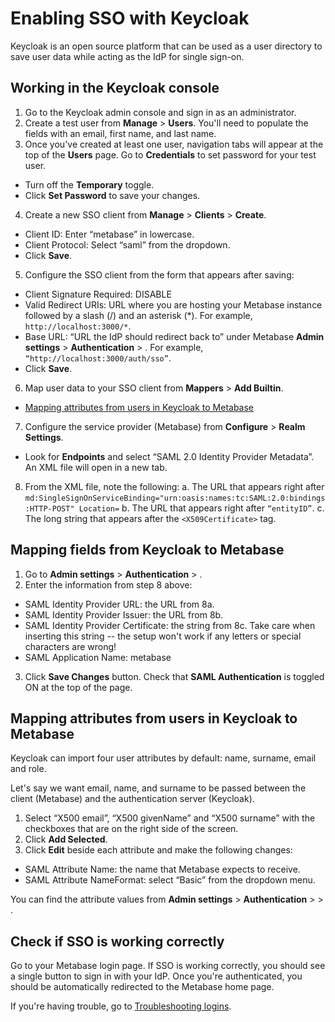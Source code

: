 # Enabling SSO with Keycloak
Keycloak is an open source platform that can be used as a user directory to save user data while acting as the IdP for single sign-on.


## Working in the Keycloak console
1. Go to the Keycloak admin console and sign in as an administrator.
2. Create a test user from **Manage** > **Users**. You'll need to populate the fields with an email, first name, and last name.
3. Once you've created at least one user, navigation tabs will appear at the top of the **Users** page. Go to **Credentials** to set password for your test user.
  - Turn off the **Temporary** toggle. 
  - Click **Set Password** to save your changes. 
4. Create a new SSO client from **Manage** > **Clients** > **Create**.
  - Client ID: Enter “metabase” in lowercase.
  - Client Protocol: Select “saml” from the dropdown.
  - Click **Save**.
5. Configure the SSO client from the form that appears after saving:
  - Client Signature Required: DISABLE
  - Valid Redirect URIs: URL where you are hosting your Metabase instance followed by
a slash (/) and an asterisk (*). For example, `http://localhost:3000/*`.
  - Base URL: “URL the IdP should redirect back to” under Metabase **Admin settings** > **Authentication** > **<your SSO provider>**. For example, `“http://localhost:3000/auth/sso”`.
  - Click **Save**.
6. Map user data to your SSO client from **Mappers** > **Add Builtin**.
  - [Mapping attributes from users in Keycloak to Metabase](#mapping-attributes-from-users-in-keycloak-to-metabase)
7. Configure the service provider (Metabase) from **Configure** > **Realm Settings**.
  - Look for **Endpoints** and select “SAML 2.0 Identity Provider Metadata”. An XML file will open in a new tab.
8. From the XML file, note the following:
  a. The URL that appears right after `md:SingleSignOnServiceBinding="urn:oasis:names:tc:SAML:2.0:bindings:HTTP-POST" Location=`
  b. The URL that appears right after `“entityID”`.
  c. The long string that appears after the `<X509Certificate>` tag.


## Mapping fields from Keycloak to Metabase

1. Go to **Admin settings** > **Authentication** > **<your SSO provider>**.
2. Enter the information from step 8 above:
  - SAML Identity Provider URL: the URL from 8a.
  - SAML Identity Provider Issuer: the URL from 8b.
  - SAML Identity Provider Certificate: the string from 8c. Take care when inserting this string -- the setup won't work if any letters or special characters are wrong!
  - SAML Application Name: metabase
3. Click **Save Changes** button. Check that **SAML Authentication** is toggled ON at the top of the page.


## Mapping attributes from users in Keycloak to Metabase
Keycloak can import four user attributes by default: name, surname, email and role.

Let's say we want email, name, and surname to be passed between the client (Metabase) and the authentication server (Keycloak).

1. Select “X500 email”, “X500 givenName” and “X500 surname” with the checkboxes that are on the right side of the screen.
2. Click **Add Selected**.
3. Click **Edit** beside each attribute and make the following changes:
  - SAML Attribute Name: the name that Metabase expects to receive.
  - SAML Attribute NameFormat: select “Basic” from the dropdown menu.

You can find the attribute values from **Admin settings** > **Authentication** > **<your SSO provider>** > **<Attributes>**.


## Check if SSO is working correctly
Go to your Metabase login page. If SSO is working correctly, you should see a single button to sign in with your IdP. Once you're authenticated, you should be automatically redirected to the Metabase home page.

If you're having trouble, go to [Troubleshooting logins](../troubleshooting-guide/cant-log-in.md).